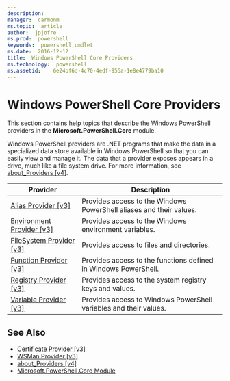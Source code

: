 ```yaml
---
description:  
manager:  carmonm
ms.topic:  article
author:  jpjofre
ms.prod:  powershell
keywords:  powershell,cmdlet
ms.date:  2016-12-12
title:  Windows PowerShell Core Providers
ms.technology:  powershell
ms.assetid:    6e24bf6d-4c70-4edf-956a-1e8e4779ba10
---
```



# Windows PowerShell Core Providers
This section contains help topics that describe the Windows PowerShell providers in the **Microsoft.PowerShell.Core** module.

Windows PowerShell providers are .NET programs that make the data in a specialized data store available in Windows PowerShell so that you can easily view and manage it. The data that a provider exposes appears in a drive, much like a file system drive. For more information, see [about_Providers [v4]](https://technet.microsoft.com/en-us/library/2d9b3f32-be78-49ad-a547-21231c803242).

|Provider|Description|
|------------|---------------|
|[Alias Provider [v3]](https://technet.microsoft.com/en-us/library/dce3f872-aeff-4eb2-8b38-876cd612fc29)|Provides access to the Windows PowerShell aliases and their values.|
|[Environment Provider [v3]](https://technet.microsoft.com/en-us/library/94fcd05d-e702-4706-9b7d-ad7e5fd0ec09)|Provides access to the Windows environment variables.|
|[FileSystem Provider [v3]](https://technet.microsoft.com/en-us/library/0e494537-dfdf-437a-8b27-c21e30aa1f9f)|Provides access to files and directories.|
|[Function Provider [v3]](https://technet.microsoft.com/en-us/library/7dfc92f4-9a88-4399-978d-6d5d224b3e76)|Provides access to the functions defined in Windows PowerShell.|
|[Registry Provider [v3]](https://technet.microsoft.com/en-us/library/d3c8013c-8caa-48d7-9feb-bfef0d95926e)|Provides access to the system registry keys and values.|
|[Variable Provider [v3]](https://technet.microsoft.com/en-us/library/78dbcbbd-7946-4b9b-b75b-146f247f821c)|Provides access to Windows PowerShell variables and their values.|

## See Also
- [Certificate Provider [v3]](https://technet.microsoft.com/en-us/library/3f743541-d0c6-4670-809a-b16fb01f7c4d)
- [WSMan Provider [v3]](https://technet.microsoft.com/en-us/library/4c3d8d36-4f7a-4211-996f-64110e4b2eb7)
- [about_Providers [v4]](https://technet.microsoft.com/en-us/library/2d9b3f32-be78-49ad-a547-21231c803242)
- [Microsoft.PowerShell.Core Module](Microsoft.PowerShell.Core-Module.md)

